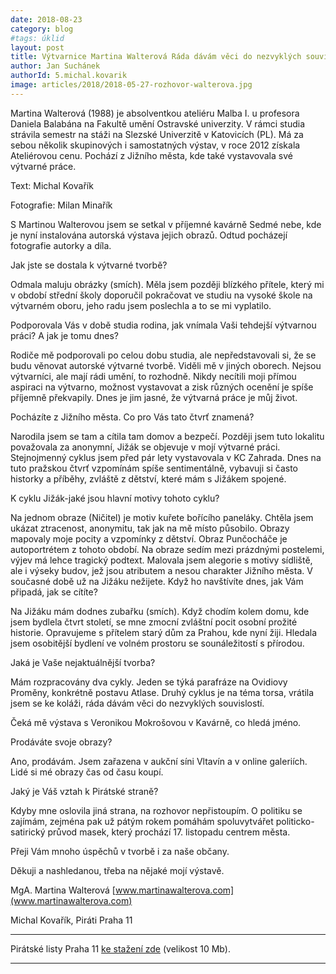 ```yaml
---
date: 2018-08-23
category: blog
#tags: úklid
layout: post
title: Výtvarnice Martina Walterová Ráda dávám věci do nezvyklých souvislostí
author: Jan Suchánek
authorId: 5.michal.kovarik
image: articles/2018/2018-05-27-rozhovor-walterova.jpg
---
```


Martina Walterová (1988) je absolventkou ateliéru Malba I. u profesora Daniela Balabána na Fakultě umění Ostravské univerzity. V rámci studia strávila semestr na stáži na Slezské Univerzitě v Katovicích (PL). Má za sebou několik skupinových i samostatných výstav, v roce 2012 získala Ateliérovou cenu. Pochází z Jižního města, kde také vystavovala své výtvarné práce.

Text: Michal Kovařík

Fotografie: Milan Minařík

S Martinou Walterovou jsem se setkal v příjemné kavárně Sedmé nebe, kde je nyní instalována autorská výstava jejich obrazů. Odtud pocházejí fotografie autorky a díla.

Jak jste se dostala k výtvarné tvorbě?

Odmala maluju obrázky (smích). Měla jsem později blízkého přítele, který mi v období střední školy doporučil pokračovat ve studiu na vysoké škole na výtvarném oboru, jeho radu jsem poslechla a to se mi vyplatilo. 

Podporovala Vás v době studia rodina, jak vnímala Vaši tehdejší výtvarnou práci? A jak je tomu dnes?

Rodiče mě podporovali po celou dobu studia, ale nepředstavovali si, že se budu věnovat autorské výtvarné tvorbě. Viděli mě v jiných oborech. Nejsou výtvarníci, ale mají rádi umění, to rozhodně. Nikdy necítili moji přímou aspiraci na výtvarno, možnost vystavovat a zisk různých ocenění je spíše příjemně překvapily. Dnes je jim jasné, že výtvarná práce je můj život.

Pocházíte z Jižního města. Co pro Vás tato čtvrť znamená?

Narodila jsem se tam a cítila tam domov a bezpečí. Později jsem tuto lokalitu považovala za anonymní, Jižák se objevuje v mojí výtvarné práci. Stejnojmenný cyklus jsem před pár lety vystavovala v KC Zahrada. Dnes na tuto pražskou čtvrť vzpomínám spíše sentimentálně, vybavuji si často historky a příběhy, zvláště z dětství, které mám s Jižákem spojené. 

K cyklu Jižák-jaké jsou hlavní motivy tohoto cyklu? 

Na jednom obraze (Ničitel) je motiv kuřete bořícího paneláky. Chtěla jsem ukázat ztracenost, anonymitu, tak jak na mě místo působilo. Obrazy mapovaly moje pocity a vzpomínky z dětství. Obraz Punčocháče je autoportrétem z tohoto období. Na obraze sedím mezi prázdnými postelemi, výjev má lehce tragický podtext. Malovala jsem alegorie s motivy sídliště, ale i výseky budov, jež jsou atributem a nesou charakter Jižního města. 
V současné době už na Jižáku nežijete. Když ho navštívíte dnes, jak Vám připadá, jak se cítíte? 

Na Jižáku mám dodnes zubařku (smích). Když chodím kolem domu, kde jsem bydlela čtvrt století, se mne zmocní zvláštní pocit osobní prožité historie. Opravujeme s přítelem starý dům za Prahou, kde nyní žiji. Hledala jsem osobitější bydlení ve volném prostoru se sounáležitostí s přírodou.

Jaká je Vaše nejaktuálnější tvorba? 

Mám rozpracovány dva cykly. Jeden se týká parafráze na Ovidiovy Proměny, konkrétně postavu Atlase. Druhý cyklus je na téma torsa, vrátila jsem se ke koláži, ráda dávám věci do nezvyklých souvislostí. 

Čeká mě výstava s Veronikou Mokrošovou v Kavárně, co hledá jméno.

Prodáváte svoje obrazy?

Ano, prodávám. Jsem zařazena v aukční síni Vltavín a v online galeriích. Lidé si mé obrazy čas od času koupí.

Jaký je Váš vztah k Pirátské straně?

Kdyby mne oslovila jiná strana, na rozhovor nepřistoupím. O politiku se zajímám, zejména pak už pátým rokem pomáhám spoluvytvářet politicko-satirický průvod masek, který prochází 17. listopadu centrem města.

Přeji Vám mnoho úspěchů v tvorbě i za naše občany. 

Děkuji a nashledanou, třeba na nějaké mojí výstavě.

MgA. Martina Walterová
[www.martinawalterova.com](www.martinawalterova.com)

Michal Kovařík, Piráti Praha 11

---

Pirátské listy Praha 11 [ke stažení zde](/assets/pdf/2018-07-10-praha-11.pdf) (velikost 10 Mb).

- - -